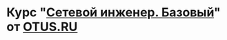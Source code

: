 # Курс "[Сетевой инженер. Базовый](https://otus.ru/lessons/setevoy-inzhener-basic/)" от [OTUS.RU](https://otus.ru/)
